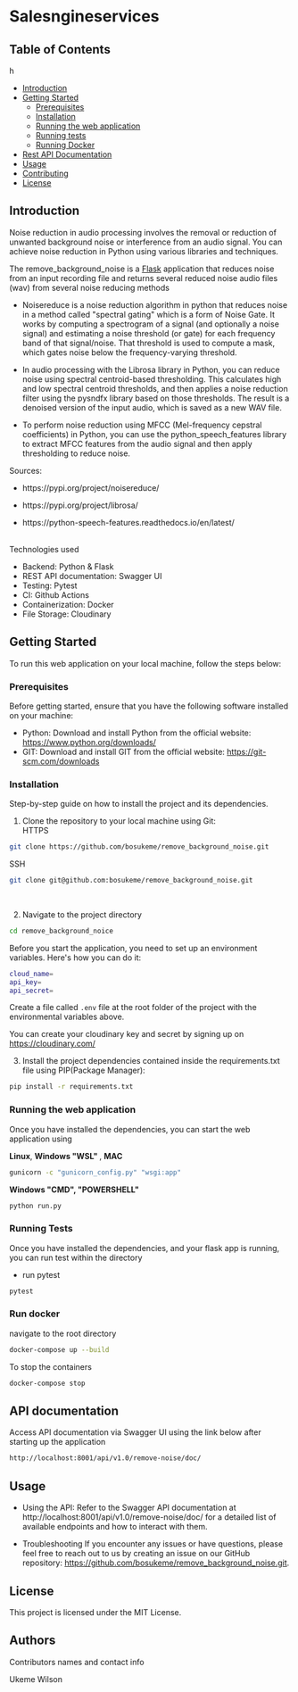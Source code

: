 # Salesngineservices

## Table of Contents
h
- [Introduction](#introduction)
- [Getting Started](#getting-started)
  - [Prerequisites](#prerequisites)
  - [Installation](#installation)
  - [Running the web application](#running-the-web-application)
  - [Running tests](#running-test)
  - [Running Docker](#run-docker)
- [Rest API Documentation](#api-documentation)
- [Usage](#usage)
- [Contributing](#contributing)
- [License](#license)


## Introduction

Noise reduction in audio processing involves the removal or reduction of unwanted background noise or interference from an audio signal. You can achieve noise reduction in Python using various libraries and techniques.

The remove_background_noise is a <a href="https://flask.palletsprojects.com/en/2.3.x/">Flask</a> application that reduces noise from an input recording file and returns several reduced noise audio files (wav) from several noise reducing methods

- Noisereduce is a noise reduction algorithm in python that reduces noise in a method called "spectral gating" which is a form of Noise Gate. It works by computing a spectrogram of a signal (and optionally a noise signal) and estimating a noise threshold (or gate) for each frequency band of that signal/noise. That threshold is used to compute a mask, which gates noise below the frequency-varying threshold.

- In audio processing with the Librosa library in Python, you can reduce noise using spectral centroid-based thresholding. This calculates high and low spectral centroid thresholds, and then applies a noise reduction filter using the pysndfx library based on those thresholds. The result is a denoised version of the input audio, which is saved as a new WAV file. 

- To perform noise reduction using MFCC (Mel-frequency cepstral coefficients) in Python, you can use the python_speech_features library to extract MFCC features from the audio signal and then apply thresholding to reduce noise.

Sources:
- <p>  https://pypi.org/project/noisereduce/ </p>
- <p> https://pypi.org/project/librosa/ </p>
- <p>  https://python-speech-features.readthedocs.io/en/latest/ </p>


<br>
Technologies used

- Backend: Python & Flask
- REST API documentation: Swagger UI
- Testing: Pytest
- CI: Github Actions
- Containerization: Docker
- File Storage: Cloudinary


## Getting Started

To run this web application on your local machine, follow the steps below:

### Prerequisites

Before getting started, ensure that you have the following software installed on your machine:

- Python: Download and install Python from the official website: https://www.python.org/downloads/
- GIT: Download and install GIT from the official website: https://git-scm.com/downloads

### Installation

Step-by-step guide on how to install the project and its dependencies.


1. Clone the repository to your local machine using Git: <br>
HTTPS

```bash
git clone https://github.com/bosukeme/remove_background_noise.git
```

SSH
```bash
git clone git@github.com:bosukeme/remove_background_noise.git
```

<br>

2. Navigate to the project directory

```bash
cd remove_background_noice
```

Before you start the application, you need to set up an environment variables. Here's how you can do it:

```bash
cloud_name=
api_key=
api_secret=
```

Create a file called `.env` file at the root folder of the project with the environmental variables above.

You can create your cloudinary key and secret by signing up on  https://cloudinary.com/ <br>


3. Install the project dependencies contained inside the requirements.txt file using PIP(Package Manager):

```bash
pip install -r requirements.txt
```

### Running the web application

Once you have installed the dependencies, you can start the web application using

<b>Linux</b>, <b> Windows "WSL" </b>, <b> MAC </b> 
```bash
gunicorn -c "gunicorn_config.py" "wsgi:app"
```

<b> Windows "CMD", "POWERSHELL" </b> 
```bash
python run.py
```

### Running Tests

Once you have installed the dependencies, and your flask app is running, you can run test within the directory

- run pytest

```bash
pytest
```

### Run docker

navigate to the root directory

```bash
docker-compose up --build
```

To stop the containers

```bash
docker-compose stop
```

## API documentation

Access API documentation via Swagger UI using the link below after starting up the application

```bash
http://localhost:8001/api/v1.0/remove-noise/doc/
```

## Usage
- Using the API: Refer to the Swagger API documentation at http://localhost:8001/api/v1.0/remove-noise/doc/ for a detailed list of available endpoints and how to interact with them.

- Troubleshooting
  If you encounter any issues or have questions, please feel free to reach out to us by creating an issue on our GitHub repository: https://github.com/bosukeme/remove_background_noise.git.


## License

This project is licensed under the MIT License.

## Authors

Contributors names and contact info

Ukeme Wilson